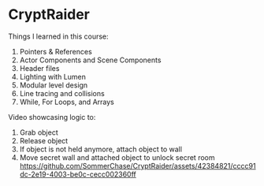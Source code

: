 # CryptRaider

Things I learned in this course:
1. Pointers & References
2. Actor Components and Scene Components
3. Header files
4. Lighting with Lumen
5. Modular level design
6. Line tracing and collisions
7. While, For Loops, and Arrays

Video showcasing logic to:
1. Grab object
2. Release object
3. If object is not held anymore, attach object to wall
4. Move secret wall and attached object to unlock secret room
https://github.com/SommerChase/CryptRaider/assets/42384821/cccc91dc-2e19-4003-be0c-cecc002360ff

